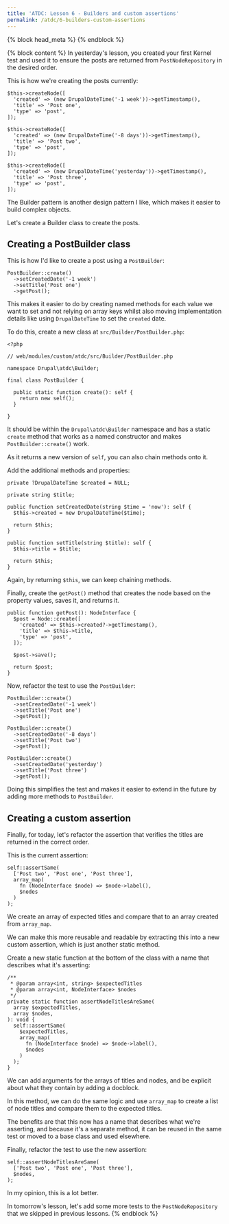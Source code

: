 ```yaml
---
title: 'ATDC: Lesson 6 - Builders and custom assertions'
permalink: /atdc/6-builders-custom-assertions
---
```


{% block head_meta %}
<meta name="robots" content="noindex">
{% endblock %}

{% block content %}
In yesterday's lesson, you created your first Kernel test and used it to ensure the posts are returned from `PostNodeRepository` in the desired order.

This is how we're creating the posts currently:

```language-php
$this->createNode([
  'created' => (new DrupalDateTime('-1 week'))->getTimestamp(),
  'title' => 'Post one',
  'type' => 'post',
]);

$this->createNode([
  'created' => (new DrupalDateTime('-8 days'))->getTimestamp(),
  'title' => 'Post two',
  'type' => 'post',
]);

$this->createNode([
  'created' => (new DrupalDateTime('yesterday'))->getTimestamp(),
  'title' => 'Post three',
  'type' => 'post',
]);
```

The Builder pattern is another design pattern I like, which makes it easier to build complex objects.

Let's create a Builder class to create the posts.

## Creating a PostBuilder class

This is how I'd like to create a post using a `PostBuilder`:

```language-php
PostBuilder::create()
  ->setCreatedDate('-1 week')
  ->setTitle('Post one')
  ->getPost();
```

This makes it easier to do by creating named methods for each value we want to set and not relying on array keys whilst also moving implementation details like using `DrupalDateTime` to set the `created` date.

To do this, create a new class at `src/Builder/PostBuilder.php`:

```language-php
<?php

// web/modules/custom/atdc/src/Builder/PostBuilder.php

namespace Drupal\atdc\Builder;

final class PostBuilder {

  public static function create(): self {
    return new self();
  }

}
```

It should be within the `Drupal\atdc\Builder` namespace and has a static `create` method that works as a named constructor and makes `PostBuilder::create()` work.

As it returns a new version of `self`, you can also chain methods onto it.

Add the additional methods and properties:

```language-php
private ?DrupalDateTime $created = NULL;

private string $title;

public function setCreatedDate(string $time = 'now'): self {
  $this->created = new DrupalDateTime($time);

  return $this;
}

public function setTitle(string $title): self {
  $this->title = $title;

  return $this;
}
```

Again, by returning `$this`, we can keep chaining methods.

Finally, create the `getPost()` method that creates the node based on the property values, saves it, and returns it.

```language-php
public function getPost(): NodeInterface {
  $post = Node::create([
    'created' => $this->created?->getTimestamp(),
    'title' => $this->title,
    'type' => 'post',
  ]);

  $post->save();

  return $post;
}
```

Now, refactor the test to use the `PostBuilder`:

```language-php
PostBuilder::create()
  ->setCreatedDate('-1 week')
  ->setTitle('Post one')
  ->getPost();

PostBuilder::create()
  ->setCreatedDate('-8 days')
  ->setTitle('Post two')
  ->getPost();

PostBuilder::create()
  ->setCreatedDate('yesterday')
  ->setTitle('Post three')
  ->getPost();
```

Doing this simplifies the test and makes it easier to extend in the future by adding more methods to `PostBuilder`.

## Creating a custom assertion

Finally, for today, let's refactor the assertion that verifies the titles are returned in the correct order.

This is the current assertion:

```language-php
self::assertSame(
  ['Post two', 'Post one', 'Post three'],
  array_map(
    fn (NodeInterface $node) => $node->label(),
    $nodes
  )
);
```

We create an array of expected titles and compare that to an array created from `array_map`.

We can make this more reusable and readable by extracting this into a new custom assertion, which is just another static method.

Create a new static function at the bottom of the class with a name that describes what it's asserting:

```language-php
/**
 * @param array<int, string> $expectedTitles
 * @param array<int, NodeInterface> $nodes
 */
private static function assertNodeTitlesAreSame(
  array $expectedTitles,
  array $nodes,
): void {
  self::assertSame(
    $expectedTitles,
    array_map(
      fn (NodeInterface $node) => $node->label(),
      $nodes
    )
  );
}
```

We can add arguments for the arrays of titles and nodes, and be explicit about what they contain by adding a docblock.

In this method, we can do the same logic and use `array_map` to create a list of node titles and compare them to the expected titles.

The benefits are that this now has a name that describes what we're asserting, and because it's a separate method, it can be reused in the same test or moved to a base class and used elsewhere.

Finally, refactor the test to use the new assertion:

```language-php
self::assertNodeTitlesAreSame(
  ['Post two', 'Post one', 'Post three'],
  $nodes,
);
```

In my opinion, this is a lot better.

In tomorrow's lesson, let's add some more tests to the `PostNodeRepository` that we skipped in previous lessons.
{% endblock %}
